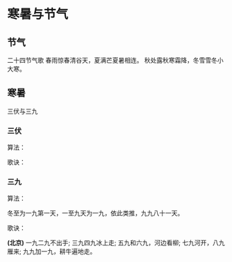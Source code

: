 # 寒暑与节气

## 节气

二十四节气歌
 春雨惊春清谷天，夏满芒夏暑相连。
 秋处露秋寒霜降，冬雪雪冬小大寒。 

## 寒暑

三伏与三九

### 三伏

算法：

歌诀：

### 三九

算法：

冬至为一九第一天，一至九天为一九，依此类推，九九八十一天。

歌诀：

**(北京)**
一九二九不出手;
三九四九冰上走;
五九和六九，河边看柳;
七九河开，八九雁来;
九九加一九，耕牛遍地走。